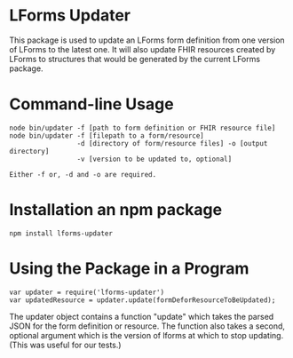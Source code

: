 # LForms Updater
This package is used to update an LForms form definition from one version of
LForms to the latest one.  It will also update FHIR resources created by LForms
to structures that would be generated by the current LForms package.

# Command-line Usage
    node bin/updater -f [path to form definition or FHIR resource file]
    node bin/updater -f [filepath to a form/resource]
                     -d [directory of form/resource files] -o [output directory]
                     -v [version to be updated to, optional]
    
    Either -f or, -d and -o are required.
# Installation an npm package
    npm install lforms-updater

# Using the Package in a Program
    var updater = require('lforms-updater')
    var updatedResource = updater.update(formDeforResourceToBeUpdated);

The updater object contains a function "update" which takes the parsed JSON for
the form definition or resource.  The function also takes a second, optional
argument which is the version of lforms at which to stop updating.  (This was
useful for our tests.)

